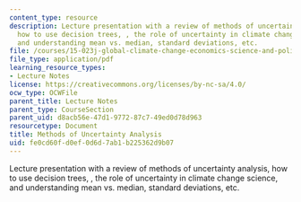 ```yaml
---
content_type: resource
description: Lecture presentation with a review of methods of uncertainty analysis,
  how to use decision trees, , the role of uncertainty in climate change science,
  and understanding mean vs. median, standard deviations, etc.
file: /courses/15-023j-global-climate-change-economics-science-and-policy-spring-2008/fe0cd60fd0ef0d6d7ab1b225362d9b07_lec17.pdf
file_type: application/pdf
learning_resource_types:
- Lecture Notes
license: https://creativecommons.org/licenses/by-nc-sa/4.0/
ocw_type: OCWFile
parent_title: Lecture Notes
parent_type: CourseSection
parent_uid: d8acb56e-47d1-9772-87c7-49ed0d78d963
resourcetype: Document
title: Methods of Uncertainty Analysis
uid: fe0cd60f-d0ef-0d6d-7ab1-b225362d9b07
---
```

Lecture presentation with a review of methods of uncertainty analysis, how to use decision trees, , the role of uncertainty in climate change science, and understanding mean vs. median, standard deviations, etc.
